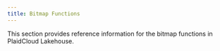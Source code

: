 ```yaml
---
title: Bitmap Functions
---
```


This section provides reference information for the bitmap functions in PlaidCloud Lakehouse.

<IndexOverviewList />
